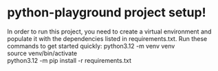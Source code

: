 # python-playground project setup!
In order to run this project, you need to create a virtual environment and populate it with the dependencies listed in requirements.txt.
Run these commands to get started quickly:
python3.12 -m venv venv  
source venv/bin/activate  
python3.12 -m pip install -r requirements.txt 
